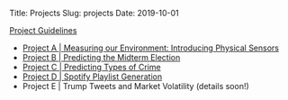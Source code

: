 Title: Projects
Slug: projects
Date: 2019-10-01

<style>
pre {
  background-color: #F5F5F5;
  display: block;
  font-family: monospace;
  font-size: 14px;
  white-space: pre;
  border-color: #999999;
  border-width: 1px;
  border-style: solid;
  border-radius: 6px;
  margin: 1em 0;
  padding: 5px;
  white-space: pre-wrap;
}
.containerMain {
    display: flex;
    width: 100%;
    height: 300px;
}
</style>

[Project Guidelines]({attach}../projects/ProjectGuidelines.pdf)


- [Project A | Measuring our Environment: Introducing Physical Sensors]({attach}../projects/cs109a_Measuring_Environment.pdf)
- [Project B | Predicting the Midterm Election]({attach}../projects/MidtermElections.pdf)
- [Project C | Predicting Types of Crime]({attach}../projects/Predicting_Types_of_Crime.pdf)
- [Project D | Spotify Playlist Generation]({attach}../projects/Spotify.pdf)
- Project E | Trump Tweets and Market Volatility (details soon!)

